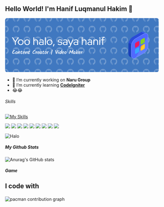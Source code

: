 ## Hello World! I'm Hanif Luqmanul Hakim 👋

![gambar1](img\gambar2.png)
<!--
**luqmanaru/luqmanaru** is a ✨ _special_ ✨ repository because its `README.md` (this file) appears on your GitHub profile.

Here are some ideas to get you started:

- 🔭 I’m currently working on ...
- 🌱 I’m currently learning ...
- 👯 I’m looking to collaborate on ...
- 🤔 I’m looking for help with ...
- 💬 Ask me about ...
- 📫 How to reach me: ...
- 😄 Pronouns: ...
- ⚡ Fun fact: ...
-->

- 🔭 I’m currently working on **Naru Group**
- 🌱 I’m currently learning [**CodeIgniter**](https://www.codeigniter.com/)
- 😂😂

###### Skills


[![My Skills](https://skillicons.dev/icons?i=java,php,html,css,py&theme=light)](https://skillicons.dev)

<img src="https://img.shields.io/badge/ChatGPT-74aa9c?style=for-the-badge&logo=openai&logoColor=white
" />
<img src="https://img.shields.io/badge/MySQL-005C84?style=for-the-badge&logo=mysql&logoColor=white" />
<img src="https://img.shields.io/badge/Canva-%2300C4CC.svg?&style=for-the-badge&logo=Canva&logoColor=white
" />
<img src="https://img.shields.io/badge/Codeigniter-EF4223?style=for-the-badge&logo=codeigniter&logoColor=white
" />
<img src="https://img.shields.io/badge/C%2B%2B-00599C?style=for-the-badge&logo=c%2B%2B&logoColor=white
" />
<img src="https://img.shields.io/badge/HTML5-E34F26?style=for-the-badge&logo=html5&logoColor=white
" />
<img src="https://img.shields.io/badge/JavaScript-323330?style=for-the-badge&logo=javascript&logoColor=F7DF1E
" />
<img src="https://img.shields.io/badge/PHP-777BB4?style=for-the-badge&logo=php&logoColor=white
" />
<img src="{BadgeURLHere}" />

 ![Halo](https://media1.giphy.com/media/v1.Y2lkPTc5MGI3NjExNzRka2lwZTljZDY5MHM5YWpwN2Y4eHF5b2NvOWQ3ZWJkdXpiYTJiNSZlcD12MV9pbnRlcm5hbF9naWZfYnlfaWQmY3Q9Zw/ZiPcuOQn9WizpLZ9Fg/giphy.gif)


##### My Github Stats

![Anurag's GitHub stats](https://github-readme-stats.vercel.app/api?username=luqmanaru&show_icons=true&theme=monokai&locale=id)

##### Game
<h2 align="left">I code with</h2>

###

<picture>
  <source media="(prefers-color-scheme: dark)" srcset="https://raw.githubusercontent.com/luqmanaru/luqmanaru/output/pacman-contribution-graph-dark.svg">
  <source media="(prefers-color-scheme: light)" srcset="https://raw.githubusercontent.com/luqmanaru/luqmanaru/output/pacman-contribution-graph.svg">
  <img alt="pacman contribution graph" src="https://raw.githubusercontent.com/luqmanaru/luqmanaru/output/pacman-contribution-graph.svg">
</picture>

###